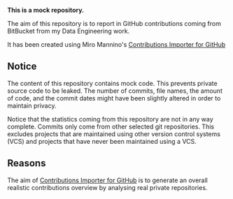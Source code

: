**This is a mock repository.** 

The aim of this repository is to report in GitHub contributions coming from BitBucket from my Data Engineering work.

It has been created using Miro Mannino's [Contributions Importer for GitHub](https://github.com/miromannino/contributions-importer-for-github)

## Notice

The content of this repository contains mock code. This prevents private source code to be leaked. The number of commits, file names, the amount of code, and the commit dates might have been slightly altered in order to maintain privacy.

Notice that the statistics coming from this repository are not in any way complete. Commits only come from other selected git repositories. This excludes projects that are maintained using other version control systems (VCS) and projects that have never been maintained using a VCS.

## Reasons

The aim of [Contributions Importer for GitHub](https://github.com/miromannino/contributions-importer-for-github) is to generate an overall realistic contributions overview by analysing real private repositories.
